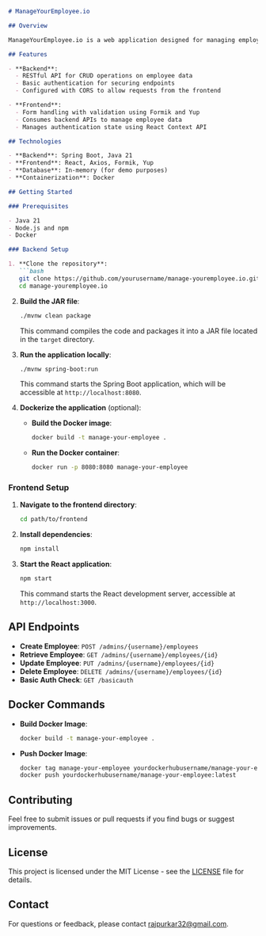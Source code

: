 ```markdown
# ManageYourEmployee.io

## Overview

ManageYourEmployee.io is a web application designed for managing employee data. It consists of a Spring Boot backend for handling data operations and a React frontend for user interactions. The application supports basic authentication and is containerized using Docker for consistent deployment.

## Features

- **Backend**:
  - RESTful API for CRUD operations on employee data
  - Basic authentication for securing endpoints
  - Configured with CORS to allow requests from the frontend

- **Frontend**:
  - Form handling with validation using Formik and Yup
  - Consumes backend APIs to manage employee data
  - Manages authentication state using React Context API

## Technologies

- **Backend**: Spring Boot, Java 21
- **Frontend**: React, Axios, Formik, Yup
- **Database**: In-memory (for demo purposes)
- **Containerization**: Docker

## Getting Started

### Prerequisites

- Java 21
- Node.js and npm
- Docker

### Backend Setup

1. **Clone the repository**:
   ```bash
   git clone https://github.com/yourusername/manage-youremployee.io.git
   cd manage-youremployee.io
   ```

2. **Build the JAR file**:
   ```bash
   ./mvnw clean package
   ```

   This command compiles the code and packages it into a JAR file located in the `target` directory.

3. **Run the application locally**:
   ```bash
   ./mvnw spring-boot:run
   ```

   This command starts the Spring Boot application, which will be accessible at `http://localhost:8080`.

4. **Dockerize the application** (optional):
   - **Build the Docker image**:
     ```bash
     docker build -t manage-your-employee .
     ```
   - **Run the Docker container**:
     ```bash
     docker run -p 8080:8080 manage-your-employee
     ```

### Frontend Setup

1. **Navigate to the frontend directory**:
   ```bash
   cd path/to/frontend
   ```

2. **Install dependencies**:
   ```bash
   npm install
   ```

3. **Start the React application**:
   ```bash
   npm start
   ```

   This command starts the React development server, accessible at `http://localhost:3000`.

## API Endpoints

- **Create Employee**: `POST /admins/{username}/employees`
- **Retrieve Employee**: `GET /admins/{username}/employees/{id}`
- **Update Employee**: `PUT /admins/{username}/employees/{id}`
- **Delete Employee**: `DELETE /admins/{username}/employees/{id}`
- **Basic Auth Check**: `GET /basicauth`

## Docker Commands

- **Build Docker Image**:
  ```bash
  docker build -t manage-your-employee .
  ```

- **Push Docker Image**:
  ```bash
  docker tag manage-your-employee yourdockerhubusername/manage-your-employee:latest
  docker push yourdockerhubusername/manage-your-employee:latest
  ```

## Contributing

Feel free to submit issues or pull requests if you find bugs or suggest improvements.

## License

This project is licensed under the MIT License - see the [LICENSE](LICENSE) file for details.

## Contact

For questions or feedback, please contact [rajpurkar32@gmail.com](mailto:rajpurkar32@gmail.com).
```
